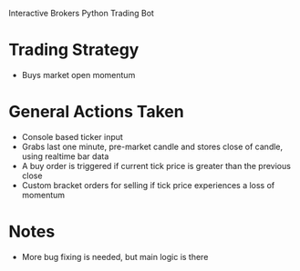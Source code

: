 Interactive Brokers Python Trading Bot

# Trading Strategy
- Buys market open momentum

# General Actions Taken
- Console based ticker input
- Grabs last one minute, pre-market candle and stores close of candle, using realtime bar data
- A buy order is triggered if current tick price is greater than the previous close
- Custom bracket orders for selling if tick price experiences a loss of momentum

# Notes
- More bug fixing is needed, but main logic is there
